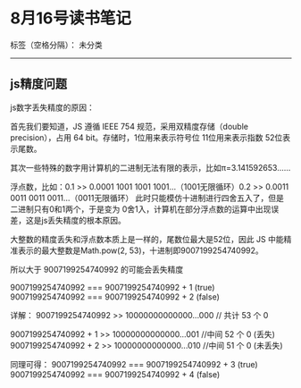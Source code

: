 ﻿# 8月16号读书笔记

标签（空格分隔）： 未分类

---

js精度问题
------

js数字丢失精度的原因：

首先我们要知道，JS 遵循 IEEE 754 规范，采用双精度存储（double precision），占用 64 bit。存储时，1位用来表示符号位 11位用来表示指数 52位表示尾数。

其次一些特殊的数字用计算机的二进制无法有限的表示，比如π=3.141592653......

浮点数，比如：0.1 >> 0.0001 1001 1001 1001…（1001无限循环）0.2 >> 0.0011 0011 0011 0011…（0011无限循环）
此时只能模仿十进制进行四舍五入了，但是二进制只有0和1两个，于是变为 0舍1入，计算机在部分浮点数的运算中出现误差，这是js丢失精度的根本原因。

大整数的精度丢失和浮点数本质上是一样的，尾数位最大是52位，因此 JS 中能精准表示的最大整数是Math.pow(2, 53)，十进制即9007199254740992。

所以大于 9007199254740992 的可能会丢失精度

9007199254740992 === 9007199254740992 + 1  (true)
9007199254740992 === 9007199254740992 + 2  (false)


详解：
9007199254740992  >> 10000000000000...000 // 共计 53 个 0

9007199254740992 + 1 >> 10000000000000...001 //中间 52 个 0  (丢失) 9007199254740992 + 2 >> 10000000000000...010 //中间 51 个 0  (未丢失)

同理可得：
9007199254740992 === 9007199254740992 + 3  (true)
9007199254740992 === 9007199254740992 + 4  (false)


